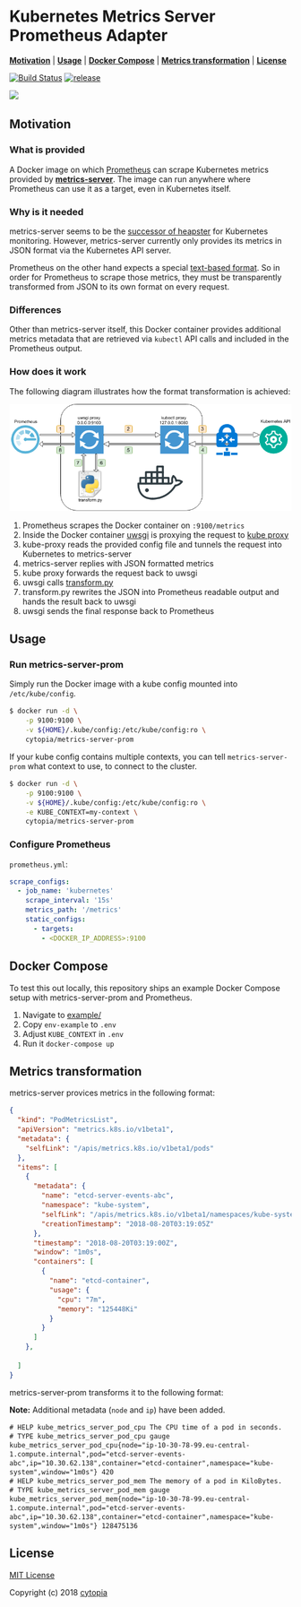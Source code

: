 # Kubernetes Metrics Server Prometheus Adapter

**[Motivation](#motivation)** |
**[Usage](#usage)** |
**[Docker Compose](#docker-compose)** |
**[Metrics transformation](#metrics-transformation)** |
**[License](#license)**

[![Build Status](https://travis-ci.org/cytopia/metrics-server-prom.svg?branch=master)](https://travis-ci.org/cytopia/metrics-server-prom)
[![release](https://img.shields.io/github/tag/cytopia/metrics-server-prom.svg)](https://github.com/cytopia/metrics-server-prom/releases)

<a target="_blank" title="DockerHub" href="https://hub.docker.com/r/cytopia/metrics-server-prom/"><img src="https://dockeri.co/image/cytopia/metrics-server-prom" /></a>

## Motivation

### What is provided

A Docker image on which [Prometheus](https://github.com/prometheus/prometheus) can scrape Kubernetes metrics provided by **[metrics-server](https://github.com/kubernetes-incubator/metrics-server)**. The image can run anywhere where Prometheus can use it as a target, even in Kubernetes itself.

### Why is it needed

metrics-server seems to be the [successor of heapster](https://github.com/kubernetes/heapster) for Kubernetes monitoring. However, metrics-server currently only provides its metrics in JSON format via the Kubernetes API server.

Prometheus on the other hand expects a special [text-based format](https://prometheus.io/docs/instrumenting/exposition_formats/#comments-help-text-and-type-information).
So in order for Prometheus to scrape those metrics, they must be transparently transformed from JSON to its own format on every request.

### Differences

Other than metrics-server itself, this Docker container provides additional metrics metadata that are
retrieved via `kubectl` API calls and included in the Prometheus output.

### How does it work

The following diagram illustrates how the format transformation is achieved:

[![workflow](doc/metrics-server-prom-adapter.png)](doc/metrics-server-prom-adapter.png)

1. Prometheus scrapes the Docker container on `:9100/metrics`
2. Inside the Docker container [uwsgi](https://github.com/unbit/uwsgi) is proxying the request to [kube proxy](https://kubernetes.io/docs/reference/command-line-tools-reference/kube-proxy/)
3. kube-proxy reads the provided config file and tunnels the request into Kubernetes to metrics-server
4. metrics-server replies with JSON formatted metrics
5. kube proxy forwards the request back to uwsgi
6. uwsgi calls [transform.py](data/src/transform.py)
7. transform.py rewrites the JSON into Prometheus readable output and hands the result back to uwsgi
8. uwsgi sends the final response back to Prometheus


## Usage

### Run metrics-server-prom

Simply run the Docker image with a kube config mounted into `/etc/kube/config`.

```bash
$ docker run -d \
    -p 9100:9100 \
    -v ${HOME}/.kube/config:/etc/kube/config:ro \
    cytopia/metrics-server-prom
```
If your kube config contains multiple contexts, you can tell `metrics-server-prom` what context
to use, to connect to the cluster.

```bash
$ docker run -d \
    -p 9100:9100 \
    -v ${HOME}/.kube/config:/etc/kube/config:ro \
    -e KUBE_CONTEXT=my-context \
    cytopia/metrics-server-prom
```

### Configure Prometheus

`prometheus.yml`:
```yml
scrape_configs:
  - job_name: 'kubernetes'
    scrape_interval: '15s'
    metrics_path: '/metrics'
    static_configs:
      - targets:
        - <DOCKER_IP_ADDRESS>:9100
```

## Docker Compose

To test this out locally, this repository ships an example Docker Compose setup with
metrics-server-prom and Prometheus.

1. Navigate to [example/](example/)
2. Copy `env-example` to `.env`
3. Adjust `KUBE_CONTEXT` in `.env`
4. Run it `docker-compose up`


## Metrics transformation

metrics-server provices metrics in the following format:
```json
{
  "kind": "PodMetricsList",
  "apiVersion": "metrics.k8s.io/v1beta1",
  "metadata": {
    "selfLink": "/apis/metrics.k8s.io/v1beta1/pods"
  },
  "items": [
    {
      "metadata": {
        "name": "etcd-server-events-abc",
        "namespace": "kube-system",
        "selfLink": "/apis/metrics.k8s.io/v1beta1/namespaces/kube-system/pods/etcd-server-events-ip-10-30-78-99.eu-central-1.compute.internal",
        "creationTimestamp": "2018-08-20T03:19:05Z"
      },
      "timestamp": "2018-08-20T03:19:00Z",
      "window": "1m0s",
      "containers": [
        {
          "name": "etcd-container",
          "usage": {
            "cpu": "7m",
            "memory": "125448Ki"
          }
        }
      ]
    },

  ]
}
```

metrics-server-prom transforms it to the following format:

**Note:** Additional metadata (`node` and `ip`) have been added.
```
# HELP kube_metrics_server_pod_cpu The CPU time of a pod in seconds.
# TYPE kube_metrics_server_pod_cpu gauge
kube_metrics_server_pod_cpu{node="ip-10-30-78-99.eu-central-1.compute.internal",pod="etcd-server-events-abc",ip="10.30.62.138",container="etcd-container",namespace="kube-system",window="1m0s"} 420
# HELP kube_metrics_server_pod_mem The memory of a pod in KiloBytes.
# TYPE kube_metrics_server_pod_mem gauge
kube_metrics_server_pod_mem{node="ip-10-30-78-99.eu-central-1.compute.internal",pod="etcd-server-events-abc",ip="10.30.62.138",container="etcd-container",namespace="kube-system",window="1m0s"} 128475136
```

## License

[MIT License](LICENSE)

Copyright (c) 2018 [cytopia](https://github.com/cytopia)

